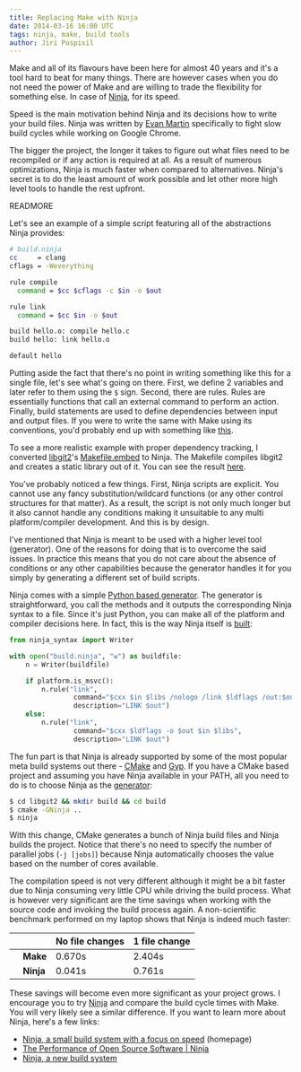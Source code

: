```yaml
---
title: Replacing Make with Ninja
date: 2014-03-16 16:00 UTC
tags: ninja, make, build tools
author: Jiri Pospisil
---
```

Make and all of its flavours have been here for almost 40 years and it's a tool
hard to beat for many things. There are however cases when you do not need the
power of Make and are willing to trade the flexibility for something else. In
case of [Ninja](https://ninja-build.org), for its speed.

Speed is the main motivation behind Ninja and its decisions how to write your
build files. Ninja was written by [Evan Martin](http://neugierig.org)
specifically to fight slow build cycles while working on Google Chrome. 

The bigger the project, the longer it takes to figure out what files need to be
recompiled or if any action is required at all. As a result of numerous
optimizations, Ninja is much faster when compared to alternatives.  Ninja's
secret is to do the least amount of work possible and let other more high level
tools to handle the rest upfront. 

READMORE

Let's see an example of a simple script featuring all of the abstractions Ninja
provides:

```bash
# build.ninja
cc     = clang
cflags = -Weverything

rule compile
  command = $cc $cflags -c $in -o $out

rule link
  command = $cc $in -o $out

build hello.o: compile hello.c
build hello: link hello.o

default hello
```

Putting aside the fact that there's no point in writing something like this for
a single file, let's see what's going on there. First, we define 2 variables and
later refer to them using the `$` sign. Second, there are rules. Rules are
essentially functions that call an external command to perform an action.
Finally, build statements are used to define dependencies between input and
output files. If you were to write the same with Make using its conventions,
you'd probably end up with something like
[this](https://gist.github.com/jiripospisil/5f0750989c2cefc0e257).

To see a more realistic example with proper dependency tracking, I converted
[libgit2](https://libgit2.github.com)'s
[Makefile.embed](https://github.com/libgit2/libgit2/blob/2b40390f226ac8ba516fdf0d893e0b5a29857dc7/Makefile.embed)
to Ninja. The Makefile compiles libgit2 and creates a static library out of it.
You can see the result
[here](https://gist.github.com/jiripospisil/1d099dda373280206aee).

You've probably noticed a few things. First, Ninja scripts are explicit. You
cannot use any fancy substitution/wildcard functions (or any other control
structures for that matter). As a result, the script is not only much longer but
it also cannot handle any conditions making it unsuitable to any multi
platform/compiler development. And this is by design.

I've mentioned that Ninja is meant to be used with a higher level tool
(generator). One of the reasons for doing that is to overcome the said issues.
In practice this means that you do not care about the absence of conditions or
any other capabilities because the generator handles it for you simply by
generating a different set of build scripts.

Ninja comes with a simple [Python based
generator](https://github.com/martine/ninja/blob/84986/misc/ninja_syntax.py).
The generator is straightforward, you call the methods and it outputs the
corresponding Ninja syntax to a file. Since it's just Python, you can make all
of the platform and compiler decisions here. In fact, this is the way Ninja
itself is [built](https://github.com/martine/ninja/blob/84986/configure.py):

```python
from ninja_syntax import Writer

with open("build.ninja", "w") as buildfile:
    n = Writer(buildfile)

    if platform.is_msvc():
        n.rule("link",
                command="$cxx $in $libs /nologo /link $ldflags /out:$out",
                description="LINK $out")
    else:
        n.rule("link",
                command="$cxx $ldflags -o $out $in $libs",
                description="LINK $out")
```

The fun part is that Ninja is already supported by some of the most popular meta
build systems out there - [CMake](https://www.cmake.org) and
[Gyp](https://code.google.com/p/gyp). If you have a CMake based project and
assuming you have Ninja available in your PATH, all you need to do is to choose
Ninja as the
[generator](https://www.cmake.org/cmake/help/v2.8.12/cmake.html#section_Generators):

```bash
$ cd libgit2 && mkdir build && cd build
$ cmake -GNinja ..
$ ninja
```

With this change, CMake generates a bunch of Ninja build files and Ninja builds
the project. Notice that there's no need to specify the number of parallel jobs
(`-j [jobs]`) because Ninja automatically chooses the value based on the number
of cores available. 

The compilation speed is not very different although it might be a bit faster
due to Ninja consuming very little CPU while driving the build process. What is
however very significant are the time savings when working with the source code
and invoking the build process again. A non-scientific benchmark performed on my laptop
shows that Ninja is indeed much faster:

<table class="table table-hover">
  <thead>
    <th></th>
    <th></th>
    <th>No file changes</th>
    <th>1 file change</th>
  </thead>
  <tbody>
    <tr>
      <td></td>
      <td><strong>Make</strong></td>
      <td>0.670s</td>
      <td>2.404s</td>
    </tr>
    <tr>
      <td></td>
      <td><strong>Ninja</strong></td>
      <td>0.041s</td>
      <td>0.761s</td>
    </tr>
  </tbody>
</table>

These savings will become even more significant as your project grows. I
encourage you to try [Ninja](https://github.com/martine/ninja) and compare the
build cycle times with Make. You will very likely see a similar difference. If
you want to learn more about Ninja, here's a few links:

- [Ninja, a small build system with a focus on speed](http://martine.github.io/ninja) (homepage)
- [The Performance of Open Source Software | Ninja](http://www.aosabook.org/en/posa/ninja.html)
- [Ninja, a new build system](http://neugierig.org/software/chromium/notes/2011/02/ninja.html)
